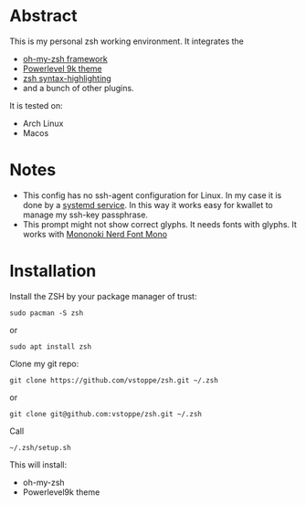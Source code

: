 # Abstract

This is my personal zsh working environment. It integrates the 
* [oh-my-zsh framework](https://github.com/ohmyzsh/ohmyzsh)
* [Powerlevel 9k theme](https://github.com/Powerlevel9k/powerlevel9k)
* [zsh syntax-highlighting](https://github.com/zsh-users/zsh-syntax-highlighting/blob/master/INSTALL.md)
* and a bunch of other plugins. 

It is tested on:

- Arch Linux
- Macos

# Notes

- This config has no ssh-agent configuration for Linux. In my case it is done by a [systemd service](https://wiki.archlinux.org/index.php/SSH_keys#Start_ssh-agent_with_systemd_user). In this way it works easy for kwallet to manage my ssh-key passphrase.
- This prompt might not show correct glyphs. It needs fonts with glyphs. It works with [Mononoki Nerd Font Mono](https://github.com/ryanoasis/nerd-fonts/tree/master/patched-fonts/Mononoki)

# Installation

Install the ZSH by your package manager of trust:

  `sudo pacman -S zsh`
  
  or
  
  `sudo apt install zsh`
  
Clone my git repo:

`git clone https://github.com/vstoppe/zsh.git ~/.zsh`

or

`git clone git@github.com:vstoppe/zsh.git ~/.zsh`

Call

`~/.zsh/setup.sh`

This will install:

- oh-my-zsh
- Powerlevel9k theme
